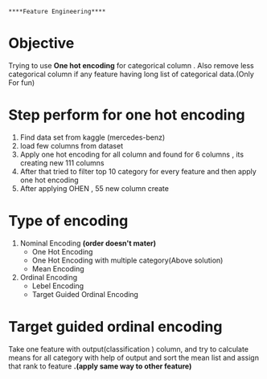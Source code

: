 

    ****Feature Engineering****

# Objective
Trying to use  **One hot encoding** for categorical column . Also remove less categorical column if any feature having long list of categorical data.(Only For fun)


# Step perform for one hot encoding

 1. Find data set from kaggle (mercedes-benz)
 2. load few columns from dataset
 3. Apply one hot encoding for all column and found for 6 columns , its creating new 111 columns
 4. After that tried to filter top 10 category for every feature and then apply one hot encoding
 5. After applying OHEN , 55 new column create 


# Type of encoding

 1. Nominal Encoding **(order doesn't mater)**
    - One Hot Encoding
    - One Hot Encoding with multiple category(Above solution)
    - Mean Encoding
 2. Ordinal Encoding
     - Lebel Encoding
     - Target Guided Ordinal Encoding



# Target guided ordinal encoding
   Take one feature  with output(classification ) column, and try to calculate means for all category with help of output and sort the mean list and assign that rank to feature **.(apply same way to other feature)**
   

